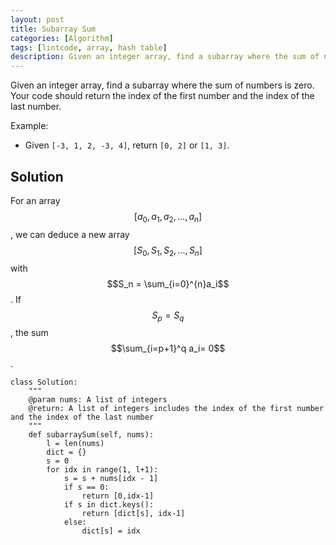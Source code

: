 ```yaml
---
layout: post
title: Subarray Sum
categories: [Algorithm]
tags: [lintcode, array, hash table]
description: Given an integer array, find a subarray where the sum of numbers is zero. Your code should return the index of the first number and the index of the last number.
---
```


Given an integer array, find a subarray where the sum of numbers is zero. Your code should return the index of the first number and the index of the last number.

Example:

- Given ``[-3, 1, 2, -3, 4]``, return ``[0, 2]`` or ``[1, 3]``.

## Solution
For an array $$[a_0, a_1, a_2, ..., a_n]$$, we can deduce a new array $$[S_0, S_1, S_2, ..., S_n]$$ with $$S_n = \sum_{i=0}^{n}a_i$$. If $$S_p = S_q$$, the sum $$\sum_{i=p+1}^q a_i= 0$$.

    class Solution:
        """
        @param nums: A list of integers
        @return: A list of integers includes the index of the first number and the index of the last number
        """
        def subarraySum(self, nums):
            l = len(nums)
            dict = {}
            s = 0
            for idx in range(1, l+1):
                s = s + nums[idx - 1]
                if s == 0:
                    return [0,idx-1]
                if s in dict.keys():
                    return [dict[s], idx-1]
                else:
                    dict[s] = idx